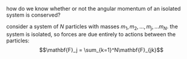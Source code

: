 how do we know whether or not the angular momentum of an isolated system is conserved?

consider a system of $N$ particles with masses $m_1, m_2, ..., m_j, ... m_N$.
the system is isolated, so forces are due entirely to actions between the particles:
$$\mathbf{F}_j = \sum_{k=1}^N\mathbf{F}_{jk}$$


